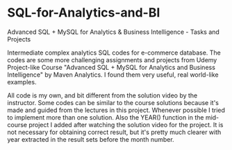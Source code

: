 # SQL-for-Analytics-and-BI
Advanced SQL + MySQL for Analytics &amp; Business Intelligence - Tasks and Projects

Intermediate complex analytics SQL codes for e-commerce database. The codes are some more challenging assignments and projects from Udemy Project-like Course "Advanced SQL + MySQL for Analytics and Business Intelligence" by Maven Analytics. I found them very useful, real world-like examples.

All code is my own, and bit different from the solution video by the instructor. Some codes can be similar to the course solutions 
because it's made and guided from the lectures in this project. Whenever possible I tried to implement more than one solution. 
Also the YEAR() function in the mid-course project I added after watching the solution video for the project. It is not necessary for
obtaining correct result, but it's pretty much clearer with year extracted in the result sets before the month number. 
